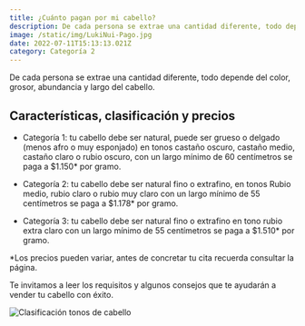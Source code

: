 ```yaml
---
title: ¿Cuánto pagan por mi cabello?
description: De cada persona se extrae una cantidad diferente, todo depende del color, grosor, abundancia y largo del cabello. 
image: /static/img/LukiNui-Pago.jpg
date: 2022-07-11T15:13:13.021Z
category: Categoría 2
---
```


De cada persona se extrae una cantidad diferente, todo depende del color, grosor, abundancia y largo del cabello.

## Características, clasificación y precios

- Categoría 1: tu cabello debe ser natural, puede ser grueso o delgado (menos afro o muy esponjado) en tonos castaño oscuro, castaño medio, castaño claro o rubio oscuro, con un largo mínimo de 60 centímetros se paga a $1.150* por gramo.

- Categoría 2: tu cabello debe ser natural fino o extrafino, en tonos Rubio medio, rubio claro o rubio muy claro con un largo mínimo de 55 centímetros se paga a $1.178* por gramo.

- Categoría 3: tu cabello debe ser natural fino o extrafino en tono rubio extra claro con un largo mínimo de 55 centímetros se paga a $1.510* por gramo.

*Los precios pueden variar, antes de concretar tu cita recuerda consultar la página.
 
Te invitamos a leer los requisitos y algunos consejos que te ayudarán a vender tu cabello con éxito.

![Clasificación tonos de cabello](/static/img/LukiNui-Clasificación-de-cabello-por-categoría-de-pago.png)